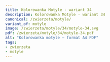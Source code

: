 ```yaml
---
title: Kolorowanka Motyle - wariant 34
description: Kolorowanka Motyle - wariant 34
canonical: /zwierzeta/motyle/
variant_of: motyle
image: /zwierzeta/motyle/34/motyle-34.svg
pdf: /zwierzeta/motyle/34/motyle-34.pdf
alt: "Kolorowanka motyle – format A4 PDF"
tags:
- zwierzeta
- motyle
---
```

